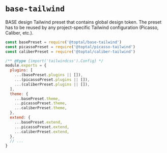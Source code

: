 # `base-tailwind`

BASE design Tailwind preset that contains global design token. The preset has to be reused by any project-specific Tailwind configuration (Picasso, Caliber, etc.).


```javascript
const basePreset = require('@toptal/base-tailwind')
const picassoPreset = require('@toptal/picasso-tailwind')
const caliberPreset = require('@toptal/caliber-tailwind')

/** @type {import('tailwindcss').Config} */
module.exports = {
  plugins: [
    ...(basePreset.plugins || []),
    ...(picassoPreset.plugins || []),
    ...(caliberPreset.plugins || []),
  ],
  theme: {
    ...basePreset.theme,
    ...picassoPreset.theme,
    ...caliberPreset.theme,
  },
  extend: {
    ...basePreset.extend,
    ...picassoPreset.extend,
    ...caliberPreset.extend,
  },
  // ...
}
```
